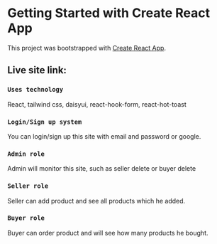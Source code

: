 # Getting Started with Create React App

This project was bootstrapped with [Create React App](https://github.com/facebook/create-react-app).

## Live site link:


### `Uses technology`

React, tailwind css, daisyui, react-hook-form, react-hot-toast 

### `Login/Sign up system`
You can login/sign up this site with email and password or google.


### `Admin role`
Admin will monitor this site, such as seller delete or buyer delete

### `Seller role`
Seller can add product and see all products which he added.


### `Buyer role`

Buyer can order product and will see how many products he bought.


